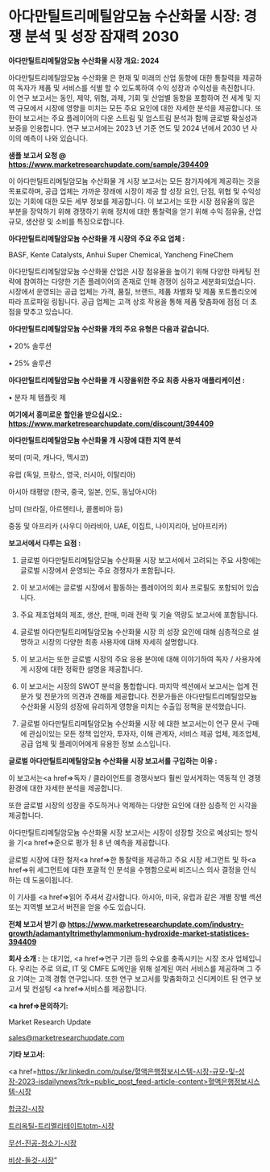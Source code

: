 # 아다만틸트리메틸암모늄 수산화물 시장: 경쟁 분석 및 성장 잠재력 2030

<strong>아다만틸트리메틸암모늄 수산화물 시장 개요: 2024</strong>

아다만틸트리메틸암모늄 수산화물 은 현재 및 미래의 산업 동향에 대한 통찰력을 제공하여 독자가 제품 및 서비스를 식별 할 수 있도록하여 수익 성장과 수익성을 촉진합니다. 이 연구 보고서는 동인, 제약, 위협, 과제, 기회 및 산업별 동향을 포함하여 전 세계 및 지역 규모에서 시장에 영향을 미치는 모든 주요 요인에 대한 자세한 분석을 제공합니다. 또한이 보고서는 주요 플레이어의 다운 스트림 및 업스트림 분석과 함께 글로벌 확실성과 보증을 인용합니다. 연구 보고서에는 2023 년 기준 연도 및 2024 년에서 2030 년 사이의 예측이 나와 있습니다.



<strong>샘플 보고서 요청 @ <a href=https://www.marketresearchupdate.com/sample/394409>https://www.marketresearchupdate.com/sample/394409</a></strong>

이 아다만틸트리메틸암모늄 수산화물 개 시장 보고서는 모든 참가자에게 제공하는 것을 목표로하며, 공급 업체는 가까운 장래에 시장이 제공 할 성장 요인, 단점, 위협 및 수익성있는 기회에 대한 모든 세부 정보를 제공합니다. 이 보고서는 또한 시장 점유율의 많은 부분을 장악하기 위해 경쟁하기 위해 정치에 대한 통찰력을 얻기 위해 수익 점유율, 산업 규모, 생산량 및 소비를 특징으로합니다.



<strong>아다만틸트리메틸암모늄 수산화물 개 시장의 주요 주요 업체 :</strong>

BASF, Kente Catalysts, Anhui Super Chemical, Yancheng FineChem

아다만틸트리메틸암모늄 수산화물 산업은 시장 점유율을 높이기 위해 다양한 마케팅 전략에 참여하는 다양한 기존 플레이어의 존재로 인해 경쟁이 심하고 세분화되었습니다. 시장에서 운영되는 공급 업체는 가격, 품질, 브랜드, 제품 차별화 및 제품 포트폴리오에 따라 프로파일 링됩니다. 공급 업체는 고객 상호 작용을 통해 제품 맞춤화에 점점 더 초점을 맞추고 있습니다.



<strong>아다만틸트리메틸암모늄 수산화물 개의 주요 유형은 다음과 같습니다.</strong>

• 20% 솔루션

• 25% 솔루션



<strong>아다만틸트리메틸암모늄 수산화물 개 시장을위한 주요 최종 사용자 애플리케이션 :</strong>

• 분자 체 템플릿 제



<strong>여기에서 흥미로운 할인을 받으십시오.: <a href=https://www.marketresearchupdate.com/discount/394409>https://www.marketresearchupdate.com/discount/394409</a></strong>



<strong>아다만틸트리메틸암모늄 수산화물 개 시장에 대한 지역 분석</strong>

북미 (미국, 캐나다, 멕시코)

유럽 (독일, 프랑스, 영국, 러시아, 이탈리아)

아시아 태평양 (한국, 중국, 일본, 인도, 동남아시아)

남미 (브라질, 아르헨티나, 콜롬비아 등)

중동 및 아프리카 (사우디 아라비아, UAE, 이집트, 나이지리아, 남아프리카)



<strong>보고서에서 다루는 요점 :</strong>

1. 글로벌 아다만틸트리메틸암모늄 수산화물 시장 보고서에서 고려되는 주요 사항에는 글로벌 시장에서 운영되는 주요 경쟁자가 포함됩니다.

2. 이 보고서에는 글로벌 시장에서 활동하는 플레이어의 회사 프로필도 포함되어 있습니다.

3. 주요 제조업체의 제조, 생산, 판매, 미래 전략 및 기술 역량도 보고서에 포함됩니다.

4. 글로벌 아다만틸트리메틸암모늄 수산화물 시장 의 성장 요인에 대해 심층적으로 설명하고 시장의 다양한 최종 사용자에 대해 자세히 설명합니다.

5. 이 보고서는 또한 글로벌 시장의 주요 응용 분야에 대해 이야기하여 독자 / 사용자에게 시장에 대한 정확한 설명을 제공합니다.

6. 이 보고서는 시장의 SWOT 분석을 통합합니다. 마지막 섹션에서 보고서는 업계 전문가 및 전문가의 의견과 견해를 제공합니다. 전문가들은 아다만틸트리메틸암모늄 수산화물 시장의 성장에 유리하게 영향을 미치는 수출입 정책을 분석했습니다.

7. 글로벌 아다만틸트리메틸암모늄 수산화물 시장 에 대한 보고서는이 연구 문서 구매에 관심이있는 모든 정책 입안자, 투자자, 이해 관계자, 서비스 제공 업체, 제조업체, 공급 업체 및 플레이어에게 유용한 정보 소스입니다.



<strong>글로벌 아다만틸트리메틸암모늄 수산화물 시장 보고서를 구입하는 이유 :</strong>

이 보고서는<a href=>독자 / 클</a>라이언트를 경쟁사보다 훨씬 앞서게하는 역동적 인 경쟁 환경에 대한 자세한 분석을 제공합니다.

또한 글로벌 시장의 성장을 주도하거나 억제하는 다양한 요인에 대한 심층적 인 시각을 제공합니다.

아다만틸트리메틸암모늄 수산화물 시장 보고서는 시장이 성장할 것으로 예상되는 방식을 기<a href=>준으로</a> 평가 된 8 년 예측을 제공합니다.

글로벌 시장에 대한 철저<a href=>한 통찰력</a>을 제공하고 주요 시장 세그먼트 및 하<a href=>위 세그</a>먼트에 대한 포괄적 인 분석을 수행함으로써 비즈니스 의사 결정을 인식하는 데 도움이됩니다.

이 기사를 <a href=>읽어 주</a>셔서 감사합니다. 아시아, 미국, 유럽과 같은 개별 장별 섹션 또는 지역별 보고서 버전을 얻을 수도 있습니다.



<strong>전체 보고서 받기 @ <a href=https://www.marketresearchupdate.com/industry-growth/adamantyltrimethylammonium-hydroxide-market-statistices-394409>https://www.marketresearchupdate.com/industry-growth/adamantyltrimethylammonium-hydroxide-market-statistices-394409</a></strong>



<strong>회사 소개 :</strong>
는 대기업, <a href=>연구 기</a>관 등의 수요를 충족시키는 시장 조사 업체입니다. 우리는 주로 의료, IT 및 CMFE 도메인을 위해 설계된 여러 서비스를 제공하며 그 주요 기여는 고객 경험 연구입니다. 또한 연구 보고서를 맞춤화하고 신디케이트 된 연구 보고서 및 컨설팅 <a href=>서비</a>스를 제공합니다.



<strong><a href=>문의하기:</a></strong>

Market Research Update

sales@marketresearchupdate.com



<strong>기타 보고서:</strong>

<a href=https://kr.linkedin.com/pulse/혈액은행정보시스템-시장-규모-및-성장-2023-isdailynews?trk=public_post_feed-article-content>혈액은행정보시스템-시장</a>

<a href=https://www.linkedin.com/pulse/합금강-시장-규모-및-성장-2023-market-matrix-musings-analysis/>합금강-시장</a>

<a href=https://www.linkedin.com/pulse/트리옥틸-트리멜리테이트totm-시장-동향-및-성장-전망-survey-savvy-insights-360-analysis-8bfqf/>트리옥틸-트리멜리테이트totm-시장</a>

<a href=https://www.linkedin.com/pulse/무선-진공-청소기-시장-규모-및-성장-2023-consumer-connection-compendium-ana-ppflf/>무선-진공-청소기-시장</a>

<a href=https://www.linkedin.com/pulse/비상-들것-시장-진입-전략-및-위험-평가2030년-consumer-connection-compendium-ana-6tasf/>비상-들것-시장</a>"
